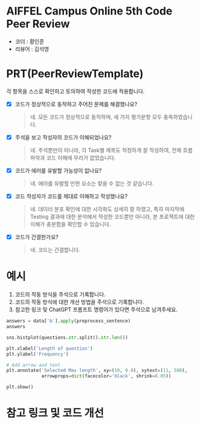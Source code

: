 # AIFFEL Campus Online 5th Code Peer Review
- 코더 : 황인준
- 리뷰어 : 김석영


# PRT(PeerReviewTemplate) 
각 항목을 스스로 확인하고 토의하여 작성한 코드에 적용합니다.

- [X] 코드가 정상적으로 동작하고 주어진 문제를 해결했나요?
  > 네. 모든 코드가 정상적으로 동작하며, 세 가지 평가문항 모두 충족하였습니다.
- [X] 주석을 보고 작성자의 코드가 이해되었나요?
  > 네. 주석뿐만이 아니라, 각 Task별 제목도 적정하게 잘 작성하여, 전체 흐름 파악과 코드 이해에 무리가 없었습니다.
- [X] 코드가 에러를 유발할 가능성이 없나요?
  > 네. 에러를 유발할 만한 요소는 찾을 수 없는 것 같습니다.
- [X] 코드 작성자가 코드를 제대로 이해하고 작성했나요?
  > 네. 데이터 분포 확인에 대한 시각화도 상세히 잘 하였고,
  > 특히 마지막에 Testing 결과에 대한 분석에서 작성한 코드뿐만 아니라, 본 프로젝트에 대한 이해가 충분함을 확인할 수 있습니다.
- [X] 코드가 간결한가요?
  > 네. 코드는 간결합니다.

# 예시
1. 코드의 작동 방식을 주석으로 기록합니다.
2. 코드의 작동 방식에 대한 개선 방법을 주석으로 기록합니다.
3. 참고한 링크 및 ChatGPT 프롬프트 명령어가 있다면 주석으로 남겨주세요.
```python
answers = data['A'].apply(preprocess_sentence)
answers
```
```python
sns.histplot(questions.str.split().str.len())

plt.xlabel('Length of question')
plt.ylabel('Frequency')

# Add arrow and text
plt.annotate('Selected Max length', xy=(10, 0.0), xytext=(11, 500),
             arrowprops=dict(facecolor='black', shrink=0.05))

plt.show()
```

# 참고 링크 및 코드 개선
```python

```
